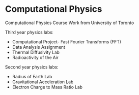 # Computational Physics
 
Computational Physics Course Work from University of Toronto


Third year physics labs:
- Computational Project- Fast Fourier Transforms (FFT)
- Data Analysis Assignment
- Thermal Diffusivity Lab
- Radioactivity of the Air

Second year physics labs:
- Radius of Earth Lab
- Gravitational Acceleration Lab
- Electron Charge to Mass Ratio Lab
